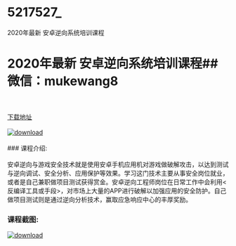 # 5217527_
2020年最新 安卓逆向系统培训课程
# 2020年最新 安卓逆向系统培训课程## 微信：mukewang8
<br/></br>[下载地址](http://www.36tz.cn/article/5217527 "下载地址")
<br/></br>[![download](http://36tz.cn/muke_img/2021_01_1-37-300x209.png "下载地址")](http://www.36tz.cn/article/5217527 "下载地址")
<br/></br>### 课程介绍:<br/></br>安卓逆向与游戏安全技术就是使用安卓手机应用机对游戏做破解攻击，以达到测试与逆向调试、安全分析、应用保护等效果。学习这门技术主要从事安全岗位就业，或者是自己兼职做项目测试获得赏金。安卓逆向工程师岗位在日常工作中会利用<反编译工具或手段>，对市场上大量的APP进行破解以加强应用的安全防护。自己做项目测试则是通过逆向分析技术，赢取应急响应中心的丰厚奖励。

### 课程截图:
[![download](http://36tz.cn/muke_img/2021_01_2-41.png "下载地址")](http://www.36tz.cn/article/5217527 "下载地址")
